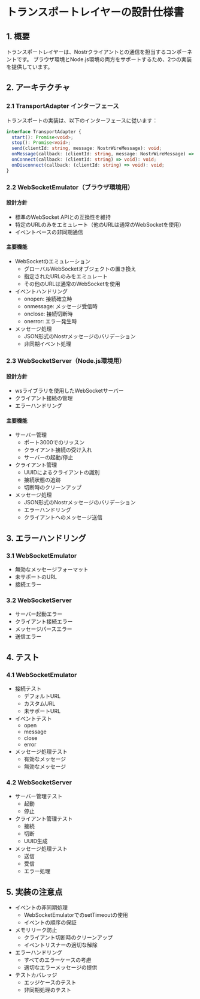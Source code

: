 # トランスポートレイヤーの設計仕様書

## 1. 概要

トランスポートレイヤーは、Nostrクライアントとの通信を担当するコンポーネントです。
ブラウザ環境とNode.js環境の両方をサポートするため、2つの実装を提供しています。

## 2. アーキテクチャ

### 2.1 TransportAdapter インターフェース

トランスポートの実装は、以下のインターフェースに従います：

```typescript
interface TransportAdapter {
  start(): Promise<void>;
  stop(): Promise<void>;
  send(clientId: string, message: NostrWireMessage): void;
  onMessage(callback: (clientId: string, message: NostrWireMessage) => void): void;
  onConnect(callback: (clientId: string) => void): void;
  onDisconnect(callback: (clientId: string) => void): void;
}
```

### 2.2 WebSocketEmulator（ブラウザ環境用）

#### 設計方針
- 標準のWebSocket APIとの互換性を維持
- 特定のURLのみをエミュレート（他のURLは通常のWebSocketを使用）
- イベントベースの非同期通信

#### 主要機能
- WebSocketのエミュレーション
  - グローバルWebSocketオブジェクトの置き換え
  - 指定されたURLのみをエミュレート
  - その他のURLは通常のWebSocketを使用
- イベントハンドリング
  - onopen: 接続確立時
  - onmessage: メッセージ受信時
  - onclose: 接続切断時
  - onerror: エラー発生時
- メッセージ処理
  - JSON形式のNostrメッセージのバリデーション
  - 非同期イベント処理

### 2.3 WebSocketServer（Node.js環境用）

#### 設計方針
- wsライブラリを使用したWebSocketサーバー
- クライアント接続の管理
- エラーハンドリング

#### 主要機能
- サーバー管理
  - ポート3000でのリッスン
  - クライアント接続の受け入れ
  - サーバーの起動/停止
- クライアント管理
  - UUIDによるクライアントの識別
  - 接続状態の追跡
  - 切断時のクリーンアップ
- メッセージ処理
  - JSON形式のNostrメッセージのバリデーション
  - エラーハンドリング
  - クライアントへのメッセージ送信

## 3. エラーハンドリング

### 3.1 WebSocketEmulator
- 無効なメッセージフォーマット
- 未サポートのURL
- 接続エラー

### 3.2 WebSocketServer
- サーバー起動エラー
- クライアント接続エラー
- メッセージパースエラー
- 送信エラー

## 4. テスト

### 4.1 WebSocketEmulator
- 接続テスト
  - デフォルトURL
  - カスタムURL
  - 未サポートURL
- イベントテスト
  - open
  - message
  - close
  - error
- メッセージ処理テスト
  - 有効なメッセージ
  - 無効なメッセージ

### 4.2 WebSocketServer
- サーバー管理テスト
  - 起動
  - 停止
- クライアント管理テスト
  - 接続
  - 切断
  - UUID生成
- メッセージ処理テスト
  - 送信
  - 受信
  - エラー処理

## 5. 実装の注意点

- イベントの非同期処理
  - WebSocketEmulatorでのsetTimeoutの使用
  - イベントの順序の保証
- メモリリーク防止
  - クライアント切断時のクリーンアップ
  - イベントリスナーの適切な解除
- エラーハンドリング
  - すべてのエラーケースの考慮
  - 適切なエラーメッセージの提供
- テストカバレッジ
  - エッジケースのテスト
  - 非同期処理のテスト
